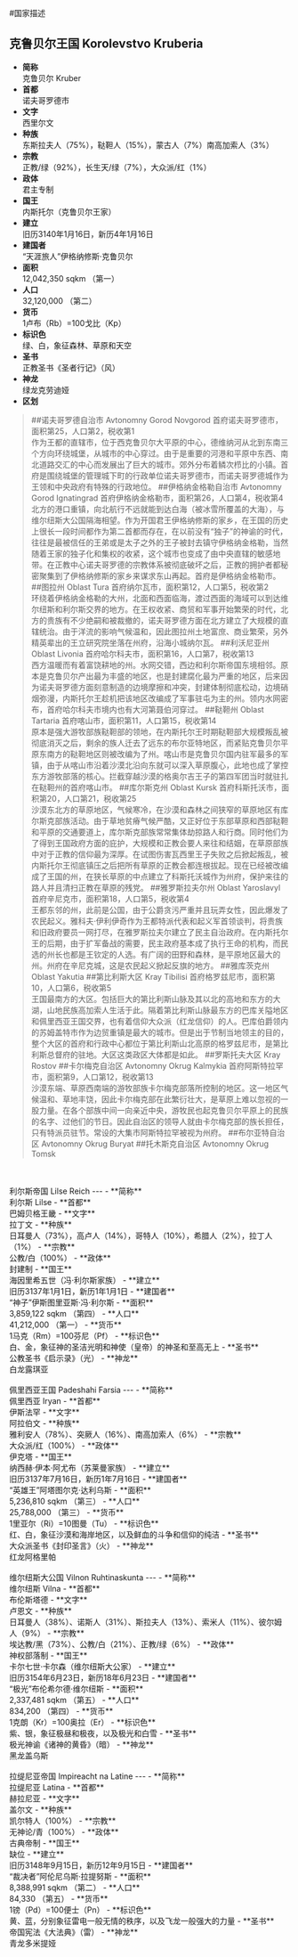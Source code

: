 #国家描述

克鲁贝尔王国 Korolevstvo Kruberia
---
- **简称** <br> 克鲁贝尔 Kruber
- **首都** <br> 诺夫哥罗德市
- **文字** <br> 西里尔文
- **种族** <br> 东斯拉夫人（75%），鞑靼人（15%），蒙古人（7%）南高加索人（3%）
- **宗教** <br> 正教/绿（92%），长生天/绿（7%），大众派/红（1%）
- **政体** <br> 君主专制
- **国王** <br> 内斯托尔（克鲁贝尔王家）
- **建立** <br> 旧历3140年1月16日，新历4年1月16日
- **建国者** <br> “天涯旅人”伊格纳修斯·克鲁贝尔
- **面积** <br> 12,042,350 sqkm （第一）
- **人口** <br> 32,120,000 （第二）
- **货币** <br> 1卢布（Rb）=100戈比（Kp）
- **标识色** <br> 绿、白，象征森林、草原和天空
- **圣书** <br> 正教圣书《圣者行记》（风）
- **神龙** <br> 绿龙克劳迪娅
- **区划** <br>
> ##诺夫哥罗德自治市 Avtonomny Gorod Novgorod
> 首府诺夫哥罗德市，面积第25，人口第2，税收第1<br>
> 作为王都的直辖市，位于西克鲁贝尔大平原的中心，德维纳河从北到东南三个方向环绕城堡，从城市的中心穿过。由于是重要的河港和平原中东西、南北道路交汇的中心而发展出了巨大的城市。郊外分布着鳞次栉比的小镇。首府是围绕城堡的管理城下町的行政单位诺夫哥罗德市，而诺夫哥罗德城作为王领和中央政府有特殊的行政地位。
> ##伊格纳金格勒自治市 Avtonomny Gorod Ignatingrad
> 首府伊格纳金格勒市，面积第26，人口第4，税收第4<br>
> 北方的港口重镇，向北航行不远就能到达白海（被冰雪所覆盖的大海），与维尔纽斯大公国隔海相望。作为开国君王伊格纳修斯的家乡，在王国的历史上很长一段时间都作为第二首都而存在，在以前没有“独子”的神谕的时代，往往是最被信任的王弟或是太子之外的王子被封去镇守伊格纳金格勒，当然随着王家的独子化和集权的收紧，这个城市也变成了由中央直辖的敏感地带。在正教中心诺夫哥罗德的宗教体系被彻底破坏之后，正教的拥护者都秘密聚集到了伊格纳修斯的家乡来谋求东山再起。首府是伊格纳金格勒市。
> ##图拉州 Oblast Tura
> 首府纳尔瓦市，面积第12，人口第5，税收第2<br>
> 环绕着伊格纳金格勒的大州，北面和西面临海，渡过西面的海域可以到达维尔纽斯和利尔斯交界的地方。在王权收紧、商贸和军事开始繁荣的时代，北方的贵族有不少绝嗣和被裁撤的，诺夫哥罗德方面在北方建立了大规模的直辖统治。由于洋流的影响气候温和，因此图拉州土地富庶、商业繁荣，另外精英辈出的王立研究院坐落在州府，沿海小城纳尔瓦。
> ##利沃尼亚州 Oblast Livonia
> 首府哈尔科夫市，面积第16，人口第7，税收第13<br>
> 西方温暖而有着富饶耕地的州。水网交错，西边和利尔斯帝国东境相邻。原本是克鲁贝尔产出最为丰盛的地区，也是封建腐化最为严重的地区，后来因为诺夫哥罗德方面刻意制造的边境摩擦和冲突，封建体制彻底松动，边境硝烟弥漫，内斯托尔王趁机把该地区改编成了军事驻屯为主的州。领内水网密布，首府哈尔科夫市境内也有大河第聂伯河穿过。
> ##鞑靼州 Oblast Tartaria
> 首府喀山市，面积第11，人口第15，税收第14<br>
> 原本是强大游牧部族鞑靼部的领地，在内斯托尔王时期鞑靼部大规模叛乱被彻底消灭之后，剩余的族人迁去了远东的布尔亚特地区，而紧贴克鲁贝尔平原东南方的鞑靼地区则被改编为了州。喀山市是克鲁贝尔国内驻军最多的军镇，由于从喀山市沿着沙漠北沿向东就可以深入草原腹心，此地也成了掌控东方游牧部落的核心。拦截穿越沙漠的格奥尔吉王子的第四军团当时就驻扎在鞑靼州的首府喀山市。
> ##库尔斯克州 Oblast Kursk
> 首府科斯托沃市，面积第20，人口第21，税收第25<br>
> 沙漠东北方的草原地区，气候寒冷，在沙漠和森林之间狭窄的草原地区有库尔斯克部族活动。由于草地贫瘠气候严酷，又正好位于东部草原和西部鞑靼和平原的交通要道上，库尔斯克部族常常集体劫掠路人和行商。同时他们为了得到王国政府方面的庇护，大规模和正教会要人来往和结姻，在草原部族中对于正教的信仰最为深厚。在试图伤害瓦西里王子失败之后掀起叛乱，被内斯托尔王彻底镇压之后把所有草原的正教会都连根拔起。现在已经被改编成了王国的州，在狭长草原的中点建立了科斯托沃城作为州府，保护来往的路人并且清扫正教在草原的残党。
> ##雅罗斯拉夫尔州 Oblast Yaroslavyl
> 首府辛尼克市，面积第18，人口第5，税收第4<br>
> 王都东邻的州，此前是公国，由于公爵贪污严重并且玩弄女性，因此爆发了农民起义。雅科夫·伊利伊奇作为王都特派代表和起义军首领谈判，将贵族和旧政府要员一网打尽，在雅罗斯拉夫尔建立了民主自治政府。在内斯托尔王的后期，由于扩军备战的需要，民主政府基本成了执行王命的机构，而民选的州长也都是王钦定的人选。有广阔的田野和森林，是平原地区最大的州。州府在辛尼克城，这是农民起义掀起反旗的地方。
> ##雅库茨克州 Oblast Yakutia
> ##第比利斯大区 Kray Tibilisi
> 首府格罗兹尼市，面积第10，人口第6，税收第5<br>
> 王国最南方的大区。包括巨大的第比利斯山脉及其以北的高地和东方的大湖，山地民族高加索人生活于此。隔着第比利斯山脉最东方的巴库关隘地区和佩里西亚王国交界，也有着信仰大众派（红龙信仰）的人。巴库伯爵领内的苏姆盖特市作为边贸重镇是最大的城市。但是出于节制当地领主的目的，整个大区的首府和行政中心都位于第比利斯山北高原的格罗兹尼市，是第比利斯总督府的驻地。大区这类政区大体都是如此。
> ##罗斯托夫大区 Kray Rostov
> ##卡尔梅克自治区 Avtonomny Okrug Kalmykia
> 首府阿斯特拉罕市，面积第9，人口第12，税收第13<br>
> 沙漠东端、草原西南端的游牧部族卡尔梅克部落所控制的地区。这一地区气候温和、草地丰饶，因此卡尔梅克部在此繁衍壮大，是草原上难以忽视的一股力量。在各个部族中间一向亲近中央，游牧民也起克鲁贝尔平原上的民族的名字、过他们的节日。因此自治区的领导人就由卡尔梅克部的族长担任，只有特派员驻节。常设的大集市阿斯特拉罕被视为州府。
> ##布尔亚特自治区 Avtonomny Okrug Buryat
> ##托木斯克自治区 Avtonomny Okrug Tomsk

<br>
<br>
利尔斯帝国 Lilse Reich
---
- **简称** <br> 利尔斯 Lilse
- **首都** <br> 巴姆贝格王畿
- **文字** <br> 拉丁文
- **种族** <br> 日耳曼人（73%），高卢人（14%），哥特人（10%），希腊人（2%），拉丁人（1%）
- **宗教** <br> 公教/白（100%）
- **政体** <br> 封建制
- **国王** <br> 海因里希五世（冯·利尔斯家族）
- **建立** <br> 旧历3137年1月1日，新历1年1月1日
- **建国者** <br> “神子”伊斯图里亚斯·冯·利尔斯
- **面积** <br> 3,859,122 sqkm （第四）
- **人口** <br> 41,212,000 （第一）
- **货币** <br> 1马克（Rm）=100芬尼（Pf）
- **标识色** <br> 白、金，象征神的圣洁光明和神使（皇帝）的神圣和至高无上
- **圣书** <br> 公教圣书《启示录》（光）
- **神龙** <br> 白龙露琪亚

<br>
<br>
佩里西亚王国 Padeshahi Farsia
---
- **简称** <br> 佩里西亚 Iryan
- **首都** <br> 伊斯法罕
- **文字** <br> 阿拉伯文
- **种族** <br> 雅利安人（78%）、突厥人（16%）、南高加索人（6%）
- **宗教** <br> 大众派/红（100%）
- **政体** <br> 伊克塔
- **国王** <br> 纳西赫·伊本·阿尤布（苏莱曼家族）
- **建立** <br> 旧历3137年7月16日，新历1年7月16日
- **建国者** <br> “英雄王”阿塔图尔克·达利乌斯
- **面积** <br> 5,236,810 sqkm （第三）
- **人口** <br> 25,788,000 （第三）
- **货币** <br> 1里亚尔（Ri）=10图曼（Tu）
- **标识色** <br> 红、白，象征沙漠和海岸地区，以及鲜血的斗争和信仰的纯洁
- **圣书** <br> 大众派圣书《封印圣言》（火）
- **神龙** <br> 红龙阿格里帕
<br>
<br>
维尔纽斯大公国 Vilnon Ruhtinaskunta
---
- **简称** <br> 维尔纽斯 Vilna
- **首都** <br> 布伦斯塔德
- **文字** <br> 卢恩文
- **种族** <br> 日耳曼人（38%）、诺斯人（31%）、斯拉夫人（13%）、索米人（11%）、彼尔姆人（9%）
- **宗教** <br> 埃达教/黑（73%）、公教/白（21%）、正教/绿（6%）
- **政体** <br> 神权部落制
- **国王** <br> 卡尔七世·卡尔森（维尔纽斯大公家）
- **建立** <br> 旧历3154年6月23日，新历18年6月23日
- **建国者** <br> “极光”布伦希尔德·维尔纽斯
- **面积** <br> 2,337,481 sqkm （第五）
- **人口** <br> 834,200 （第四）
- **货币** <br> 1克朗（Kr）=100奥拉（Er）
- **标识色** <br>紫、银，象征极昼和极夜，以及极光和白雪
- **圣书** <br> 极光神谕《诸神的黄昏》（暗）
- **神龙** <br> 黑龙盖乌斯
<br>
<br>
拉缇尼亚帝国 Impireacht na Latine
---
- **简称** <br> 拉缇尼亚 Latina
- **首都** <br> 赫拉尼亚
- **文字** <br> 盖尔文
- **种族** <br> 凯尔特人（100%）
- **宗教** <br> 无神论/青（100%）
- **政体** <br> 古典帝制
- **国王** <br> 缺位
- **建立** <br> 旧历3148年9月15日，新历12年9月15日
- **建国者** <br> “裁决者”阿伦尼乌斯·拉提努斯
- **面积** <br> 8,388,991 sqkm （第二）
- **人口** <br> 84,330 （第五）
- **货币** <br> 1镑（Pd）=100便士（Pn）
- **标识色** <br> 黄、蓝，分别象征雷电一般无情的秩序，以及飞龙一般强大的力量
- **圣书** <br> 帝国宪法《大法典》（雷）
- **神龙** <br> 青龙多米提娅